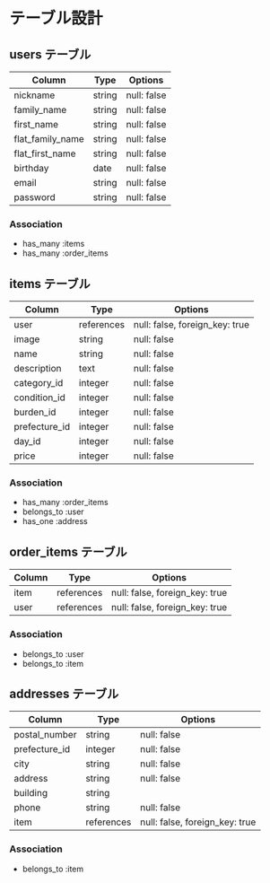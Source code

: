 # テーブル設計

## users テーブル

| Column           | Type   | Options    |
| ---------------- | ------ | ----------- |
| nickname         | string | null: false |
| family_name      | string | null: false |
| first_name       | string | null: false |
| flat_family_name | string | null: false |
| flat_first_name  | string | null: false |
| birthday         | date   | null: false |
| email            | string | null: false |
| password         | string | null: false | 

### Association
- has_many :items
- has_many :order_items

## items テーブル

| Column        | Type       | Options                        |
| ------------- | ---------- | ------------------------------ |
| user          | references | null: false, foreign_key: true |
| image         | string     | null: false                    |
| name          | string     | null: false                    |
| description   | text       | null: false                    |
| category_id   | integer    | null: false                    |
| condition_id  | integer    | null: false                    |
| burden_id     | integer    | null: false                    |
| prefecture_id | integer    | null: false                    |
| day_id        | integer    | null: false                    |
| price         | integer    | null: false                    |


### Association

- has_many :order_items
- belongs_to :user
- has_one :address

## order_items テーブル

| Column  | Type    | Options                        |
| ------- | ------- | ------------------------------ |
| item    | references | null: false, foreign_key: true |
| user    | references | null: false, foreign_key: true |

### Association

- belongs_to :user
- belongs_to :item

## addresses テーブル

| Column        | Type       | Options                        |
| ------------- | ---------- | ------------------------------ |
| postal_number | string     | null: false                    |
| prefecture_id | integer    | null: false                    |
| city          | string     | null: false                    |
| address       | string     | null: false                    |
| building      | string     |                                |
| phone         | string     | null: false                    |
| item          | references | null: false, foreign_key: true |

 ### Association

 - belongs_to :item
